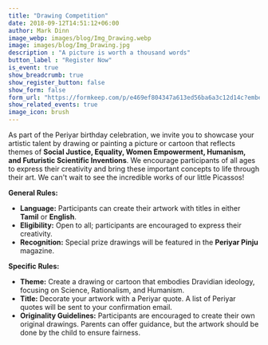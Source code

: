 ```yaml
---
title: "Drawing Competition"
date: 2018-09-12T14:51:12+06:00
author: Mark Dinn
image_webp: images/blog/Img_Drawing.webp
image: images/blog/Img_Drawing.jpg
description : "A picture is worth a thousand words"
button_label : "Register Now"
is_event: true
show_breadcrumb: true
show_register_button: false
show_form: false
form_url: "https://formkeep.com/p/e469ef804347a613ed56ba6a3c12d14c?embedded=1"
show_related_events: true
image_icon: brush
---
```


As part of the Periyar birthday celebration, we invite you to showcase your artistic talent by drawing or painting a picture or cartoon that reflects themes of **Social Justice, Equality, Women Empowerment, Humanism, and Futuristic Scientific Inventions**. We encourage participants of all ages to express their creativity and bring these important concepts to life through their art. We can't wait to see the incredible works of our little Picassos!

**General Rules:**

- **Language:** Participants can create their artwork with titles in either **Tamil** or **English**.
- **Eligibility:** Open to all; participants are encouraged to express their creativity.
- **Recognition:** Special prize drawings will be featured in the **Periyar Pinju** magazine.

**Specific Rules:**

- **Theme:** Create a drawing or cartoon that embodies Dravidian ideology, focusing on Science, Rationalism, and Humanism.
- **Title:** Decorate your artwork with a Periyar quote. A list of Periyar quotes will be sent to your confirmation email.
- **Originality Guidelines:** Participants are encouraged to create their own original drawings. Parents can offer guidance, but the artwork should be done by the child to ensure fairness.

